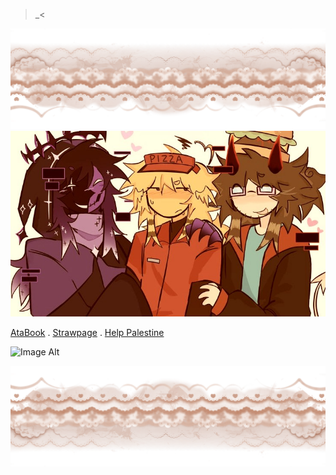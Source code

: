 >_<

![Image Alt](https://github.com/omor0s/omor0s/blob/6ab7d974a3c0850006bd2260532b6f9b2788564b/IMG_1192.png)
![Image Alt](https://github.com/omor0s/omor0s/blob/effc1755df9f61e56d250c27e5a02e522a52fd2f/download%20(2).jpg)

[AtaBook](https://omor0s.atabook.org/)      .     [Strawpage](https://be4youinteract.straw.page) . [Help Palestine](https://arab.org/click-to-help/palestine/)

![Image Alt](https://github.com/omor0s/omor0s/blob/1bd43955b7b5b8f994899232fc7be47daf7ae892/Paycheck%20%5Bsorry%20i%20forgot%20to%20post%20it%2C%20it%20was%20drawn%20a%20long%20time%20ago%F0%9F%98%94%F0%9F%98%94%5D.jpg)

![Image Alt](https://github.com/omor0s/omor0s/blob/da6315bd224a7141c2f01aafe8f4f0f987368552/IMG_1192-fotor-20250728173449.png)
